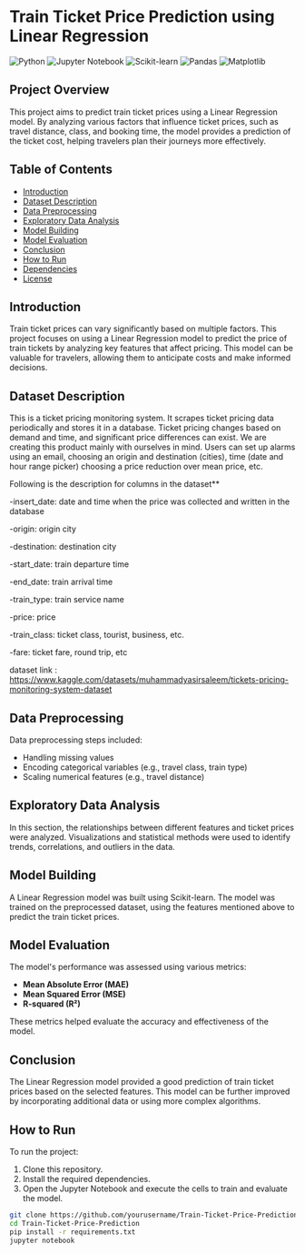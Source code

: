 # Train Ticket Price Prediction using Linear Regression

![Python](https://img.shields.io/badge/Python-3.8+-green)
![Jupyter Notebook](https://img.shields.io/badge/Tools-Jupyter%20Notebook-orange)
![Scikit-learn](https://img.shields.io/badge/Library-Scikit--learn-blue)
![Pandas](https://img.shields.io/badge/Library-Pandas-yellow)
![Matplotlib](https://img.shields.io/badge/Library-Matplotlib-lightblue)

## Project Overview

This project aims to predict train ticket prices using a Linear Regression model. By analyzing various factors that influence ticket prices, such as travel distance, class, and booking time, the model provides a prediction of the ticket cost, helping travelers plan their journeys more effectively.

## Table of Contents

- [Introduction](#introduction)
- [Dataset Description](#dataset-description)
- [Data Preprocessing](#data-preprocessing)
- [Exploratory Data Analysis](#exploratory-data-analysis)
- [Model Building](#model-building)
- [Model Evaluation](#model-evaluation)
- [Conclusion](#conclusion)
- [How to Run](#how-to-run)
- [Dependencies](#dependencies)
- [License](#license)

## Introduction

Train ticket prices can vary significantly based on multiple factors. This project focuses on using a Linear Regression model to predict the price of train tickets by analyzing key features that affect pricing. This model can be valuable for travelers, allowing them to anticipate costs and make informed decisions.

## Dataset Description

This is a ticket pricing monitoring system. It scrapes ticket pricing data periodically and stores it in a database. Ticket pricing changes based on demand and time, and significant price differences can exist. We are creating this product mainly with ourselves in mind. Users can set up alarms using an email, choosing an origin and destination (cities), time (date and hour range picker) choosing a price reduction over mean price, etc.

Following is the description for columns in the dataset**

-insert_date:     date and time when the price was collected and written in the database

-origin:              origin city

-destination:      destination city

-start_date:        train departure time

-end_date:         train arrival time

-train_type:         train service name

-price:                 price

-train_class:      ticket class, tourist, business, etc.

-fare:                  ticket fare, round trip, etc

dataset link : https://www.kaggle.com/datasets/muhammadyasirsaleem/tickets-pricing-monitoring-system-dataset

## Data Preprocessing

Data preprocessing steps included:
- Handling missing values
- Encoding categorical variables (e.g., travel class, train type)
- Scaling numerical features (e.g., travel distance)

## Exploratory Data Analysis

In this section, the relationships between different features and ticket prices were analyzed. Visualizations and statistical methods were used to identify trends, correlations, and outliers in the data.

## Model Building

A Linear Regression model was built using Scikit-learn. The model was trained on the preprocessed dataset, using the features mentioned above to predict the train ticket prices.

## Model Evaluation

The model's performance was assessed using various metrics:
- **Mean Absolute Error (MAE)**
- **Mean Squared Error (MSE)**
- **R-squared (R²)**

These metrics helped evaluate the accuracy and effectiveness of the model.

## Conclusion

The Linear Regression model provided a good prediction of train ticket prices based on the selected features. This model can be further improved by incorporating additional data or using more complex algorithms.

## How to Run

To run the project:
1. Clone this repository.
2. Install the required dependencies.
3. Open the Jupyter Notebook and execute the cells to train and evaluate the model.

```bash
git clone https://github.com/yourusername/Train-Ticket-Price-Prediction.git
cd Train-Ticket-Price-Prediction
pip install -r requirements.txt
jupyter notebook
